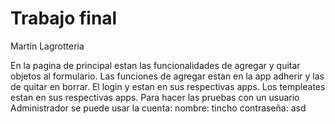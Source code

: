 
# Trabajo final 
Martin Lagrotteria

En la pagina de principal estan las funcionalidades de agregar y quitar objetos al formulario.
Las funciones de agregar estan en la app adherir y las de quitar en borrar.
El login y estan en sus respectivas apps. 
Los templeates estan en sus respectivas apps.
Para hacer las pruebas con un usuario Administrador se puede usar la cuenta:
nombre: tincho
contraseña: asd



